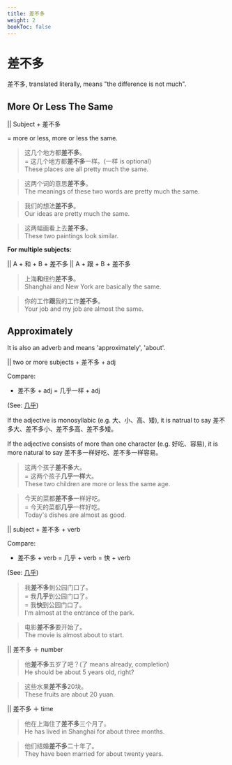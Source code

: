 ```yaml
---
title: 差不多
weight: 2
bookToc: false
---
```


# 差不多

差不多, translated literally, means "the difference is not much".

## More Or Less The Same

|| Subject + 差不多

= more or less, more or less the same.

> 这几个地方都**差不多**。<br>
= 这几个地方都**差不多**一样。(一样 is optional)  
These places are all pretty much the same.

> 这两个词的意思**差不多**。<br>
The meanings of these two words are pretty much the same.

> 我们的想法**差不多**。<br>
Our ideas are pretty much the same.

> 这两幅画看上去**差不多**。<br>
These two paintings look similar.

**For multiple subjects:**

|| A + 和 + B + 差不多
|| A + 跟 + B + 差不多

> 上海**和**纽约**差不多**。<br>
Shanghai and New York are basically the same.

> 你的工作**跟**我的工作**差不多**。<br>
Your job and my job are almost the same.

## Approximately

It is also an adverb and means 'approximately', 'about'.

|| two or more subjects + 差不多 + adj

Compare:

- 差不多 + adj = 几乎一样 + adj

(See: [几乎](/jihu))

If the adjective is monosyllabic (e.g. 大、小、高、矮), it is natrual to say 差不多大、差不多小、差不多高、差不多矮。

If the adjective consists of more than one character (e.g. 好吃、容易), it is more natural to say 差不多一样好吃、差不多一样容易。

> 这两个孩子**差不多**大。  
= 这两个孩子**几乎一样**大。  
These two children are more or less the same age.

> 今天的菜都**差不多**一样好吃。  
= 今天的菜都**几乎**一样好吃。  
Today's dishes are almost as good.

|| subject + 差不多 + verb

Compare:

- 差不多 + verb = 几乎 + verb = 快 + verb

(See: [几乎](/jihu))

> 我**差不多**到公园门口了。  
= 我**几乎**到公园门口了。  
= 我**快**到公园门口了。  
I'm almost at the entrance of the park.

> 电影**差不多**要开始了。  
The movie is almost about to start.

|| 差不多 ＋ number

> 他**差不多**五岁了吧？(了 means already, completion)  
He should be about 5 years old, right?

> 这些水果**差不多**20块。  
These fruits are about 20 yuan.

|| 差不多 ＋ time

> 他在上海住了**差不多**三个月了。  
He has lived in Shanghai for about three months.

> 他们结婚**差不多**二十年了。  
They have been married for about twenty years.
